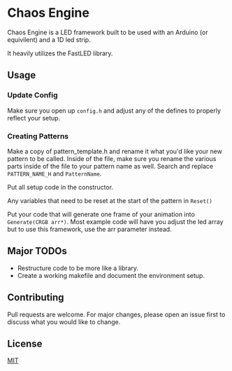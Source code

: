 # Chaos Engine

Chaos Engine is a LED framework built to be used with an Arduino (or equivilent) and a 1D led strip.

It heavily utilizes the FastLED library.

## Usage

### Update Config
Make sure you open up `config.h` and adjust any of the defines to properly reflect your setup.

### Creating Patterns

Make a copy of pattern_template.h and rename it what you'd like your new pattern to be called. Inside of the file, make sure you rename the various parts inside of the file to your pattern name as well. Search and replace `PATTERN_NAME_H` and `PatternName`.

Put all setup code in the constructor.

Any variables that need to be reset at the start of the pattern in `Reset()`

Put your code that will generate one frame of your animation into `Generate(CRGB arr*)`. Most example code will have you adjust the led array but to use this framework, use the arr parameter instead.

## Major TODOs
* Restructure code to be more like a library.
* Create a working makefile and document the environment setup.

## Contributing
Pull requests are welcome. For major changes, please open an issue first to discuss what you would like to change.

## License
[MIT](https://choosealicense.com/licenses/mit/)<Paste>
